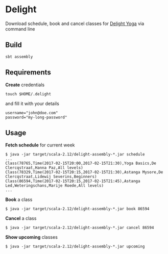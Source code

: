# Delight

Download schedule, book and cancel classes for [Delight Yoga](https://delightyoga.com) via command line

## Build

```
sbt assembly
```

## Requirements

**Create** credentials

```
touch $HOME/.delight
```

and fill it with your details

```
username="john@doe.com"
password="my-long-password"
```

## Usage

**Fetch schedule** for current week

```
$ java -jar target/scala-2.12/delight-assembly-*.jar schedule
...
Class(78765,Time(2017-02-15T20:00,2017-02-15T21:30),Yoga Basics,De Clercqstraat,Hanna Paz,All levels)
Class(78329,Time(2017-02-15T20:15,2017-02-15T21:30),Astanga Mysore,De Clercqstraat,Lidewij Severins,Beginners)
Class(86594,Time(2017-02-15T20:15,2017-02-15T21:45),Astanga Led,Weteringschans,Marije Roede,All levels)
...
```

**Book** a class

```
$ java -jar target/scala-2.12/delight-assembly-*.jar book 86594
```

**Cancel** a class

```
$ java -jar target/scala-2.12/delight-assembly-*.jar cancel 86594
```

**Show upcoming** classes

```
$ java -jar target/scala-2.12/delight-assembly-*.jar upcoming
```

